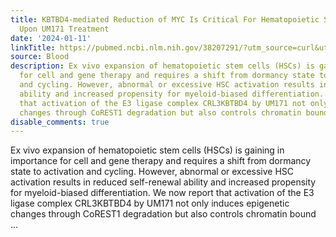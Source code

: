 ```yaml
---
title: KBTBD4-mediated Reduction of MYC Is Critical For Hematopoietic Stem Cell Expansion
  Upon UM171 Treatment
date: '2024-01-11'
linkTitle: https://pubmed.ncbi.nlm.nih.gov/38207291/?utm_source=curl&utm_medium=rss&utm_campaign=journals&utm_content=7603509&fc=None&ff=20240112170537&v=2.18.0
source: Blood
description: Ex vivo expansion of hematopoietic stem cells (HSCs) is gaining in importance
  for cell and gene therapy and requires a shift from dormancy state to activation
  and cycling. However, abnormal or excessive HSC activation results in reduced self-renewal
  ability and increased propensity for myeloid-biased differentiation. We now report
  that activation of the E3 ligase complex CRL3KBTBD4 by UM171 not only induces epigenetic
  changes through CoREST1 degradation but also controls chromatin bound ...
disable_comments: true
---
```

Ex vivo expansion of hematopoietic stem cells (HSCs) is gaining in importance for cell and gene therapy and requires a shift from dormancy state to activation and cycling. However, abnormal or excessive HSC activation results in reduced self-renewal ability and increased propensity for myeloid-biased differentiation. We now report that activation of the E3 ligase complex CRL3KBTBD4 by UM171 not only induces epigenetic changes through CoREST1 degradation but also controls chromatin bound ...
